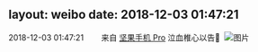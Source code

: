 layout: weibo
date: 2018-12-03 01:47:21
---
2018-12-03 01:47:21  &nbsp;&nbsp;&nbsp;&nbsp;&nbsp;&nbsp; 来自 <a href="http://app.weibo.com/t/feed/Z4AgP" rel="nofollow">坚果手机 Pro</a>
泣血椎心以告🙏 ​​​
![图片](https://wx4.sinaimg.cn/large/6d2a6003ly1fxsxip2fhqj20ty0c7t9k.jpg)

